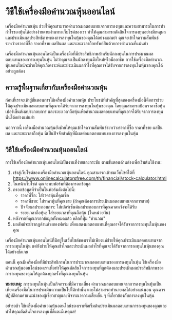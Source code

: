 วิธีใช้เครื่องมือคำนวณหุ้นออนไลน์
=================================

เครื่องมือคำนวณหุ้น ช่วยให้คุณสามารถคำนวณผลตอบแทนจากการลงทุนและความสามารถในการทำกำไรของหุ้นได้อย่างง่ายดายผ่านทางเว็บไซต์ของเรา ทำให้คุณสามารถตัดสินใจการลงทุนอย่างมีเหตุผลและประเมินผลประสิทธิภาพของการลงทุนในหุ้นของคุณได้อย่างแม่นยำ คุณจะเข้าใจความสัมพันธ์ระหว่างราคาที่ซื้อ ราคาที่ขาย ผลปันผล และระยะเวลาถือทรัพย์สินด้วยการคำนวณที่แม่นยำ

เครื่องมือคำนวณหุ้นออนไลน์เป็นเครื่องมือที่มีประสิทธิภาพสำหรับนักลงทุนในการประมาณผลตอบแทนของการลงทุนในหุ้น ไม่ว่าคุณจะเป็นนักลงทุนมือใหม่หรือมืออาชีพ การใช้เครื่องมือคำนวณหุ้นออนไลน์จะช่วยให้คุณวิเคราะห์และประเมินผลกำไรที่คุณอาจได้รับจากการลงทุนในหุ้นของคุณได้อย่างถูกต้อง

ความรู้พื้นฐานเกี่ยวกับเครื่องมือคำนวณหุ้น
------------------------------------------

ก่อนที่เราจะเข้าสู่ขั้นตอนการใช้เครื่องมือคำนวณหุ้น ประโยชน์ที่สำคัญที่สุดของเครื่องมือนี้คือการช่วยให้คุณประเมินผลตอบแทนที่คุณจะได้รับจากการลงทุนในหุ้นของคุณ โดยคุณสามารถป้อนราคาซื้อหุ้น เปอร์เซ็นต์ผลประกอบการ และระยะเวลาถือหุ้นเพื่อคำนวณผลตอบแทนที่คุณอาจได้รับจากการลงทุนนั้นได้อย่างแม่นยำ

นอกจากนี้ เครื่องมือคำนวณหุ้นยังช่วยให้คุณเข้าใจความสัมพันธ์ระหว่างราคาที่ซื้อ ราคาที่ขาย ผลปั้นผล และระยะเวลาถือหุ้น นี่เป็นปัจจัยสำคัญที่มีผลต่อผลตอบแทนของการลงทุนในหุ้น

วิธีใช้เครื่องมือคำนวณหุ้นออนไลน์
---------------------------------

การใช้เครื่องมือคำนวณหุ้นออนไลน์เป็นงานที่ง่ายและกระชับ ตามขั้นตอนด้านล่างเพื่อเริ่มต้นใช้งาน:

1. เข้าสู่เว็บไซต์ของเครื่องมือคำนวณหุ้นออนไลน์ คุณสามารถเข้าชมเว็บไซต์ได้ที่ <https://www.onlinecalculatorsfree.com/th/financial/stock-calculator.html>
2. ในหน้าเว็บไซต์ คุณจะพบฟอร์มที่ต้องกรอกข้อมูล
3. กรอกข้อมูลที่จำเป็นในฟอร์มดังต่อไปนี้: 
    - ราคาที่ซื้อ: ใส่ราคาหุ้นที่คุณซื้อ
    - ราคาที่ขาย: ใส่ราคาหุ้นที่คุณขาย (ถ้าคุณต้องการประเมินผลตอบแทนจากการขาย)
    - ปัจจัยผลประกอบการ: ใส่เปอร์เซ็นต์ผลประกอบการที่คุณคาดหวังจะได้รับ
    - ระยะเวลาถือหุ้น: ใส่ระยะเวลาที่คุณถือหุ้น (ในหน่วยวัน)
4. หลังจากที่คุณกรอกข้อมูลทั้งหมดแล้ว คลิกที่ปุ่ม "คำนวณ"
5. ผลลัพธ์จะปรากฏด้านล่างของฟอร์ม เพื่อแสดงผลตอบแทนที่คุณอาจได้รับจากการลงทุนในหุ้นของคุณ

เครื่องมือคำนวณหุ้นออนไลน์ที่มีอยู่ในเว็บไซต์ของเราไม่เพียงแค่ช่วยให้คุณประเมินผลตอบแทนจากการลงทุนในหุ้น แต่ยังช่วยให้คุณเข้าใจและประเมินผลกำไรที่คุณจะได้รับจากการลงทุนในหุ้นของคุณได้อย่างชัดเจน

ตอนนี้ คุณมีเครื่องมือที่มีประสิทธิภาพในการประมาณผลตอบแทนของการลงทุนในหุ้น ใช้เครื่องมือคำนวณหุ้นออนไลน์ของเราเพื่อทำให้คุณตัดสินใจการลงทุนที่ถูกต้องและประเมินผลประสิทธิภาพของการลงทุนของคุณให้ถูกต้องทุกครั้งที่คุณลงทุนในหุ้น

**หมายเหตุ:** การลงทุนในหุ้นเป็นกิจกรรมที่มีความเสี่ยง คำนวณผลตอบแทนจากการลงทุนในหุ้นเป็นเพียงเครื่องมือในการประเมินความเป็นไปได้เท่านั้น และไม่สามารถทำนายผลได้อย่างแน่นอน คุณควรปฏิบัติตามคำแนะนำของผู้เชี่ยวชาญและพิจารณาความเสี่ยงอื่น ๆ ที่เกี่ยวข้องกับการลงทุนในหุ้น

อย่ารอช้า ใช้เครื่องมือคำนวณหุ้นออนไลน์ของเราเพื่อเริ่มต้นประเมินผลตอบแทนการลงทุนของคุณและทำให้คุณตัดสินใจการลงทุนที่ดีและมีเหตุผล!